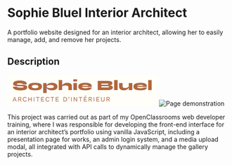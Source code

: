 # Sophie Bluel Interior Architect

A portfolio website designed for an interior architect, allowing her to easily manage, add, and remove her projects.

## Description

![Sophie Bluel INTERIOR ARCHITECT](sophie-bluel-logo.png)
![Page demonstration](sophie-bluel-page.gif)

This project was carried out as part of my OpenClassrooms web developer training, where I was responsible for developing the front-end interface for an interior architect’s portfolio using vanilla JavaScript, including a presentation page for works, an admin login system, and a media upload modal, all integrated with API calls to dynamically manage the gallery projects.
